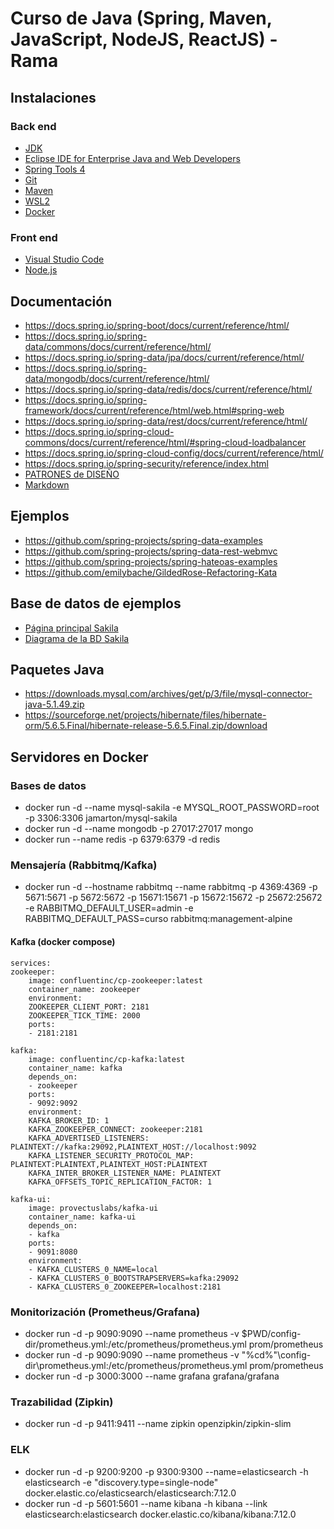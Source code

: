 # Curso de Java (Spring, Maven, JavaScript, NodeJS, ReactJS) - Rama

## Instalaciones

### Back end

- [JDK](https://www.oracle.com/es/java/technologies/downloads/)
- [Eclipse IDE for Enterprise Java and Web Developers](https://www.eclipse.org/downloads/packages/)
- [Spring Tools 4](https://spring.io/tools)
- [Git](https://git-scm.com/)
- [Maven](https://maven.apache.org/download.cgi)
- [WSL2](https://learn.microsoft.com/en-us/windows/wsl/install)
- [Docker](https://www.docker.com/get-started/)

### Front end

- [Visual Studio Code](https://code.visualstudio.com/download)
- [Node.js](https://nodejs.org/es)

## Documentación

- https://docs.spring.io/spring-boot/docs/current/reference/html/
- https://docs.spring.io/spring-data/commons/docs/current/reference/html/
- https://docs.spring.io/spring-data/jpa/docs/current/reference/html/
- https://docs.spring.io/spring-data/mongodb/docs/current/reference/html/
- https://docs.spring.io/spring-data/redis/docs/current/reference/html/
- https://docs.spring.io/spring-framework/docs/current/reference/html/web.html#spring-web
- https://docs.spring.io/spring-data/rest/docs/current/reference/html/
- https://docs.spring.io/spring-cloud-commons/docs/current/reference/html/#spring-cloud-loadbalancer
- https://docs.spring.io/spring-cloud-config/docs/current/reference/html/
- https://docs.spring.io/spring-security/reference/index.html
- [PATRONES de DISEÑO](https://refactoring.guru/es/design-patterns)
- [Markdown](https://markdown.es/sintaxis-markdown/)

## Ejemplos

- https://github.com/spring-projects/spring-data-examples
- https://github.com/spring-projects/spring-data-rest-webmvc
- https://github.com/spring-projects/spring-hateoas-examples
- https://github.com/emilybache/GildedRose-Refactoring-Kata

## Base de datos de ejemplos

- [Página principal Sakila](https://dev.mysql.com/doc/sakila/en/)
- [Diagrama de la BD Sakila](http://trifulcas.com/wp-content/uploads/2018/03/sakila-er.png)

## Paquetes Java

- https://downloads.mysql.com/archives/get/p/3/file/mysql-connector-java-5.1.49.zip  
- https://sourceforge.net/projects/hibernate/files/hibernate-orm/5.6.5.Final/hibernate-release-5.6.5.Final.zip/download

## Servidores en Docker

### Bases de datos

- docker run -d --name mysql-sakila -e MYSQL_ROOT_PASSWORD=root -p 3306:3306 jamarton/mysql-sakila
- docker run -d --name mongodb -p 27017:27017 mongo
- docker run --name redis -p 6379:6379 -d redis

### Mensajería (Rabbitmq/Kafka)

- docker run -d --hostname rabbitmq --name rabbitmq -p 4369:4369 -p 5671:5671 -p 5672:5672 -p 15671:15671 -p 15672:15672 -p 25672:25672 -e RABBITMQ_DEFAULT_USER=admin -e RABBITMQ_DEFAULT_PASS=curso rabbitmq:management-alpine

#### Kafka (docker compose)

    services:
    zookeeper:
        image: confluentinc/cp-zookeeper:latest
        container_name: zookeeper
        environment:
        ZOOKEEPER_CLIENT_PORT: 2181
        ZOOKEEPER_TICK_TIME: 2000
        ports:
        - 2181:2181
    
    kafka:
        image: confluentinc/cp-kafka:latest
        container_name: kafka
        depends_on:
        - zookeeper
        ports:
        - 9092:9092
        environment:
        KAFKA_BROKER_ID: 1
        KAFKA_ZOOKEEPER_CONNECT: zookeeper:2181
        KAFKA_ADVERTISED_LISTENERS: PLAINTEXT://kafka:29092,PLAINTEXT_HOST://localhost:9092
        KAFKA_LISTENER_SECURITY_PROTOCOL_MAP: PLAINTEXT:PLAINTEXT,PLAINTEXT_HOST:PLAINTEXT
        KAFKA_INTER_BROKER_LISTENER_NAME: PLAINTEXT
        KAFKA_OFFSETS_TOPIC_REPLICATION_FACTOR: 1
    
    kafka-ui:
        image: provectuslabs/kafka-ui
        container_name: kafka-ui
        depends_on:
        - kafka
        ports:
        - 9091:8080
        environment:
        - KAFKA_CLUSTERS_0_NAME=local
        - KAFKA_CLUSTERS_0_BOOTSTRAPSERVERS=kafka:29092
        - KAFKA_CLUSTERS_0_ZOOKEEPER=localhost:2181

### Monitorización (Prometheus/Grafana)

- docker run -d -p 9090:9090 --name prometheus -v $PWD/config-dir/prometheus.yml:/etc/prometheus/prometheus.yml prom/prometheus
- docker run -d -p 9090:9090 --name prometheus -v "%cd%"\config-dir\prometheus.yml:/etc/prometheus/prometheus.yml prom/prometheus
- docker run -d -p 3000:3000 --name grafana grafana/grafana

### Trazabilidad (Zipkin)

- docker run -d -p 9411:9411 --name zipkin openzipkin/zipkin-slim

### ELK

- docker run -d -p 9200:9200 -p 9300:9300 --name=elasticsearch -h elasticsearch -e "discovery.type=single-node" docker.elastic.co/elasticsearch/elasticsearch:7.12.0
- docker run -d -p 5601:5601 --name kibana -h kibana --link elasticsearch:elasticsearch docker.elastic.co/kibana/kibana:7.12.0
